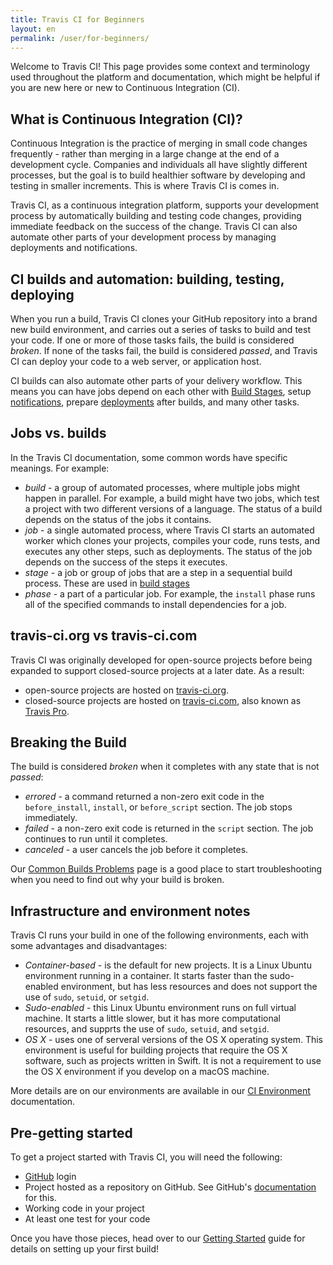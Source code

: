 ```yaml
---
title: Travis CI for Beginners
layout: en
permalink: /user/for-beginners/
---
```


Welcome to Travis CI! This page provides some context and terminology used
throughout the platform and documentation, which might be helpful if you are new
here or new to Continuous Integration (CI).

## What is Continuous Integration (CI)?

Continuous Integration is the practice of merging in small code changes
frequently - rather than merging in a large change at the end of a development
cycle. Companies and individuals all have slightly different processes, but the
goal is to build healthier software by developing and testing in smaller
increments. This is where Travis CI is comes in.

Travis CI, as a continuous integration platform, supports your development
process by automatically building and testing code changes, providing immediate
feedback on the success of the change. Travis CI can also automate other parts
of your development process by managing deployments and notifications.  

## CI builds and automation: building, testing, deploying

When you run a build, Travis CI clones your GitHub repository into a brand new
build environment, and carries out a series of tasks to build and test your
code. If one or more of those tasks fails, the build is considered *broken*. If
none of the tasks fail, the build is considered *passed*, and Travis CI can
deploy your code to a web server, or application host.  

CI builds can also automate other parts of your delivery workflow. This means
you can have jobs depend on each other with [Build Stages](/user/build-stages/),
setup [notifications](/user/notifications/), prepare
[deployments](/user/deployment/) after builds, and many other tasks.

## Jobs vs. builds

In the Travis CI documentation, some common words have specific meanings. For example:

 * *build* - a group of automated processes, where multiple jobs might happen in parallel. For example, a build might have two jobs, which test a project with two different versions of a language. The status of a build depends on the status of the jobs it contains.  
 * *job* - a single automated process, where Travis CI starts an automated worker which clones your projects, compiles your code, runs tests, and executes any other steps, such as deployments. The status of the job depends on the success of the steps it executes.
 * *stage* - a job or group of jobs that are a step in a sequential build process. These are used in [build stages](/user/build-stages/)
 * *phase* - a part of a particular job. For example, the `install` phase runs all of the specified commands to install dependencies for a job.

## travis-ci.org vs travis-ci.com

Travis CI was originally developed for open-source projects before being
expanded to support closed-source projects at a later date. As a result:

* open-source projects are hosted on [travis-ci.org](https://travis-ci.org/).
* closed-source projects are hosted on [travis-ci.com](https://travis-ci.com/), also known as [Travis Pro](/user/travis-pro/).

## Breaking the Build

The build is considered *broken* when it completes with any state that is not *passed*:

 * *errored* - a command returned a non-zero exit code in the `before_install`, `install`, or `before_script` section. The job stops immediately.
 * *failed* - a non-zero exit code is returned in the `script` section. The job continues to run until it completes.
 * *canceled* -  a user cancels the job before it completes.

Our [Common Builds Problems](/user/common-build-problems/) page  is a good place
to start troubleshooting when you need to find out why your build is broken.

## Infrastructure and environment notes

Travis CI runs your build in one of the following environments, each with some
advantages and disadvantages:

* *Container-based* - is the default for new projects. It is a Linux Ubuntu environment running in a container. It starts faster than the sudo-enabled environment, but has less resources and does not support the use of `sudo`, `setuid`, or `setgid`.
* *Sudo-enabled* - this Linux Ubuntu environment runs on full virtual machine. It starts a little slower, but it has more computational resources, and supprts the use of `sudo`, `setuid`, and `setgid`.
* *OS X* - uses one of serveral versions of the OS X operating system. This environment is useful for building projects that require the OS X software, such as projects written in Swift. It is not a requirement to use the OS X environment if you develop on a macOS machine.

More details are on our environments are available in our [CI Environment](/user/ci-environment) documentation.

## Pre-getting started

To get a project started with Travis CI, you will need the following:

 * [GitHub](https://github.com/) login
 * Project hosted as a repository on GitHub. See GitHub's [documentation](https://help.github.com/categories/importing-your-projects-to-github/) for this.
 * Working code in your project
 * At least one test for your code

Once you have those pieces, head over to our [Getting
Started](/user/getting-started) guide for details on setting up your first
build!
